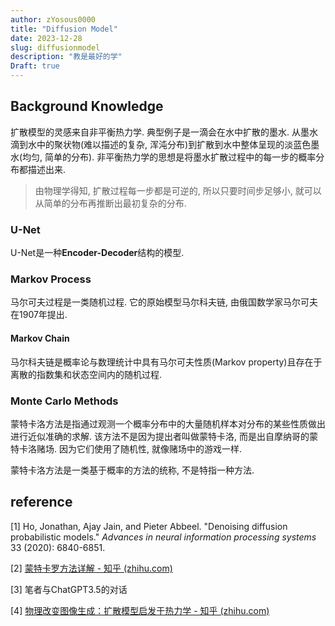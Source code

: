 ```yaml
---
author: zYosous0000
title: "Diffusion Model"
date: 2023-12-28
slug: diffusionmodel
description: "教是最好的学"
Draft: true
---
```






## Background Knowledge

扩散模型的灵感来自非平衡热力学. 典型例子是一滴会在水中扩散的墨水. 从墨水滴到水中的聚状物(难以描述的复杂, 浑沌分布)到扩散到水中整体呈现的淡蓝色墨水(均匀, 简单的分布). 非平衡热力学的思想是将墨水扩散过程中的每一步的概率分布都描述出来. 

> 由物理学得知, 扩散过程每一步都是可逆的, 所以只要时间步足够小, 就可以从简单的分布再推断出最初复杂的分布.

### U-Net

U-Net是一种**Encoder-Decoder**结构的模型.

### Markov Process

马尔可夫过程是一类随机过程. 它的原始模型马尔科夫链, 由俄国数学家马尔可夫在1907年提出.

#### Markov Chain

马尔科夫链是概率论与数理统计中具有马尔可夫性质(Markov property)且存在于离散的指数集和状态空间内的随机过程.

### Monte Carlo Methods

蒙特卡洛方法是指通过观测一个概率分布中的大量随机样本对分布的某些性质做出进行近似准确的求解. 该方法不是因为提出者叫做蒙特卡洛, 而是出自摩纳哥的蒙特卡洛赌场. 因为它们使用了随机性, 就像赌场中的游戏一样.

蒙特卡洛方法是一类基于概率的方法的统称, 不是特指一种方法.



## reference

[1] Ho, Jonathan, Ajay Jain, and Pieter Abbeel. "Denoising diffusion probabilistic models." *Advances in neural information processing systems* 33 (2020): 6840-6851.

[2] [蒙特卡罗方法详解 - 知乎 (zhihu.com)](https://zhuanlan.zhihu.com/p/369099011)

[3] 笔者与ChatGPT3.5的对话

[4] [物理改变图像生成：扩散模型启发于热力学 - 知乎 (zhihu.com)](https://zhuanlan.zhihu.com/p/599013984)
